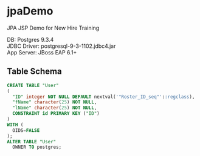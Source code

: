 jpaDemo
=======

JPA JSP Demo for New Hire Training

DB: Postgres 9.3.4  
JDBC Driver: postgresql-9-3-1102.jdbc4.jar  
App Server: JBoss EAP 6.1+

Table Schema
---------
```SQL
CREATE TABLE "User"
(
  "ID" integer NOT NULL DEFAULT nextval('"Roster_ID_seq"'::regclass),
  "fName" character(25) NOT NULL,
  "lName" character(25) NOT NULL,
  CONSTRAINT id PRIMARY KEY ("ID")
)
WITH (
  OIDS=FALSE
);
ALTER TABLE "User"
  OWNER TO postgres;
